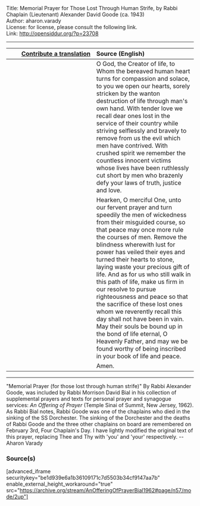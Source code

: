 <html>
<head></head>
<body>
Title: Memorial Prayer for Those Lost Through Human Strife, by Rabbi Chaplain (Lieutenant) Alexander David Goode (ca. 1943)<br />
Author: aharon.varady<br />
License: for license, please consult the following link.<br />
Link: <a href="http://opensiddur.org/?p=23708">http://opensiddur.org/?p=23708</a>
<p />
<hr />

<table style="margin-left: auto;margin-right: auto;" class="draggable">
<thead><tr><th id="x" style="text-align: right;"><a href="https://opensiddur.org/contributing/upload/">Contribute a translation</a></th><th style="text-align: left;">Source (English)</th></tr></thead>
<tbody>
<tr><td style="vertical-align:top;" width="46%">
<div class="liturgy"><span lang="he">

</span></div></td>
 
<td style="vertical-align:top;" width="53%">
<div class="english">
O God, the Creator of life, 
to Whom the bereaved human heart turns for compassion and solace, 
to you we open our hearts, 
sorely stricken by the wanton destruction of life through man's own hand. 
With tender love we recall dear ones lost in the service of their country 
while striving selflessly and bravely 
to remove from us the evil which men have contrived. 
With crushed spirit we remember the countless innocent victims 
whose lives have been ruthlessly cut short 
by men who brazenly defy your laws of truth, justice and love.
</div></td></tr>


<tr><td style="vertical-align:top;" width="46%">
<div class="liturgy"><span lang="he">

</span></div></td>
 
<td style="vertical-align:top;" width="53%">
<div class="english">
Hearken, O merciful One, unto our fervent prayer 
and turn speedily the men of wickedness from their misguided course, 
so that peace may once more rule the courses of men. 
Remove the blindness wherewith lust for power 
has veiled their eyes 
and turned their hearts to stone, 
laying waste your precious gift of life. 
And as for us who still walk in this path of life, 
make us firm in our resolve to pursue righteousness and peace 
so that the sacrifice of these lost ones 
whom we reverently recall this day 
shall not have been in vain. 
May their souls be bound up in the bond of life eternal, O Heavenly Father, 
and may we be found worthy of being inscribed in your book of life and peace.
</div></td></tr>


<tr><td style="vertical-align:top;" width="46%">
<div class="liturgy"><span lang="he">

</span></div></td>
 
<td style="vertical-align:top;" width="53%">
<div class="english">
Amen.
</div></td></tr>
</tbody></table>

<hr />

"Memorial Prayer (for those lost through human strife)" By Rabbi Alexander Goode, was included by Rabbi Morrison David Bial in his collection of supplemental prayers and texts for personal prayer and synagogue services: <em>An Offering of Prayer</em> (Temple Sinai of Summit, New Jersey, 1962). As Rabbi Bial notes, Rabbi Goode was one of the chaplains who died in the sinking of the SS Dorchester. The sinking of the Dorchester and the deaths of Rabbi Goode and the three other chaplains on board are remembered on February 3rd, Four Chaplain's Day. I have lightly modified the original text of this prayer, replacing Thee and Thy with 'you' and 'your' respectively. --Aharon Varady


<h3>Source(s)</h3>

[advanced_iframe securitykey="be1d939e6a1b36109171c7d5503b34cf9147aa7b" enable_external_height_workaround="true" src="https://archive.org/stream/AnOfferingOfPrayerBial1962#page/n57/mode/2up"]
</body>
</html>